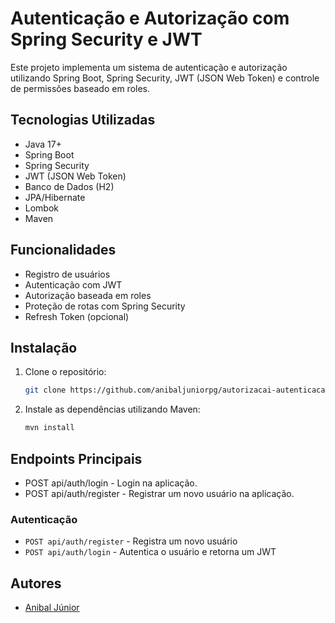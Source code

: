 # Autenticação e Autorização com Spring Security e JWT

Este projeto implementa um sistema de autenticação e autorização utilizando Spring Boot, Spring Security, JWT (JSON Web Token) e controle de permissões baseado em roles.

## Tecnologias Utilizadas

- Java 17+
- Spring Boot
- Spring Security
- JWT (JSON Web Token)
- Banco de Dados (H2)
- JPA/Hibernate
- Lombok
- Maven

## Funcionalidades

- Registro de usuários
- Autenticação com JWT
- Autorização baseada em roles
- Proteção de rotas com Spring Security
- Refresh Token (opcional)

## Instalação

1. Clone o repositório:

   ```bash
   git clone https://github.com/anibaljuniorpg/autorizacai-autenticacao.git
   
2. Instale as dependências utilizando Maven:

   ```bash
   mvn install

## Endpoints Principais

- POST api/auth/login - Login na aplicação.
- POST api/auth/register - Registrar um novo usuário na aplicação.

### Autenticação

- `POST api/auth/register` - Registra um novo usuário
- `POST api/auth/login` - Autentica o usuário e retorna um JWT


## Autores

- [Anibal Júnior](https://github.com/anibaljuniorpg)
